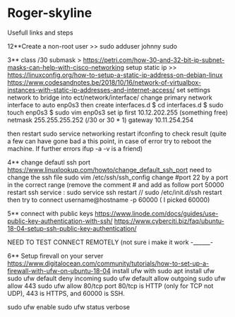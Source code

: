 # Roger-skyline

Usefull links and steps

12**Create a non-root user >> sudo adduser johnny sudo


3** class /30 submask > https://petri.com/how-30-and-32-bit-ip-subnet-masks-can-help-with-cisco-networking
setup static ip >> https://linuxconfig.org/how-to-setup-a-static-ip-address-on-debian-linux
                   https://www.codesandnotes.be/2018/10/16/network-of-virtualbox-instances-with-static-ip-addresses-and-internet-access/
set settings network to bridge
into ect/network/interface/ change primary network interface to auto enp0s3
then create interfaces.d
$ cd interfaces.d
$ sudo touch enp0s3
$ sudo vim enp0s3
set ip first 10.12.202.255 (something free)
netmask  255.255.255.252 (/30 or 30 * 1)
gateway  10.11.254.254

then restart sudo service networking restart
ifconfing to check result (quite a few can have gone bad a this point, in case of error try to reboot the machine. If further errors ifup -a -v is a friend)

4**  change defautl ssh port https://www.linuxlookup.com/howto/change_default_ssh_port
need to change the ssh file
sudo vim /etc/ssh/ssh_config
change #port 22 by a port in the correct range (remove the comment # and add as follow port 50000
restart ssh service : sudo service ssh restart // sudo /etc/init.d/ssh restart
then try to connect username@hostname -p 60000 ( I picked 60000)

5** connect with public keys https://www.linode.com/docs/guides/use-public-key-authentication-with-ssh/
https://www.cyberciti.biz/faq/ubuntu-18-04-setup-ssh-public-key-authentication/

NEED TO TEST CONNECT REMOTELY (not sure i make it work -______-

6** Setup firevall on your server
https://www.digitalocean.com/community/tutorials/how-to-set-up-a-firewall-with-ufw-on-ubuntu-18-04
install ufw with sudo apt install ufw
sudo ufw default deny incoming
sudo ufw default allow outgoing
sudo ufw allow 443
sudo ufw allow 80/tcp
port 80/tcp is HTTP (only for TCP not UDP), 443 is HTTPS, and 60000 is SSH.

sudo ufw enable sudo ufw status verbose
